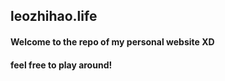 ## leozhihao.life

#### Welcome to the repo of my personal website XD
#### feel free to play around!
